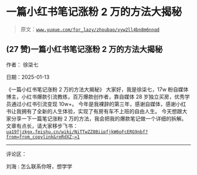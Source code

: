 # 一篇小红书笔记涨粉 2 万的方法大揭秘

> 原文：[`www.yuque.com/for_lazy/zhoubao/vyw2ll4bn8m6nnqd`](https://www.yuque.com/for_lazy/zhoubao/vyw2ll4bn8m6nnqd)

## (27 赞)一篇小红书笔记涨粉 2 万的方法大揭秘

作者： 徐柒七

日期：2025-01-13

《一篇小红书笔记涨粉 2 万的方法大揭秘》
大家好，我是徐柒七，17w 粉自媒体博主，小红书爆款引流教练，百万爆款创作者，靠自媒体 28 岁独立买房，优秀学员通过小红书引流变现 10w+。
今年是我裸辞的第三年，感谢自媒体，感谢小红书让我拥有了全新的人生体验，实现了有房有车不上班的自由人生。
今天想跟大家分享一下一篇笔记涨粉 2 万的方法，我会把我的爆款笔记做一个详细的拆解。
文章有点长，请大家移步飞书：[`ua19fjzkgx.feishu.cn/wiki/NiTTwZZ8BiipfjkW6oFcERG9nbf?from=from_copylink&reRdXZ;=1`](https://ua19fjzkgx.feishu.cn/wiki/NiTTwZZ8BiipfjkW6oFcERG9nbf?from=from_copylink&reRdXZ;=1)

* * *

评论区：

刘海 : 怎么联系你呀，想学学